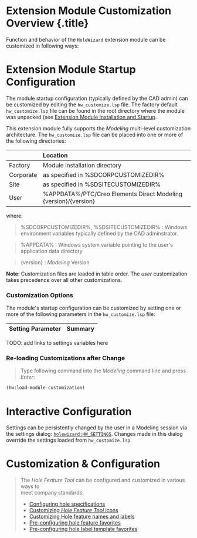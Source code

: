 # Extension Module Customization Overview {.title}

Function and behavior of the `HoleWizard` extension module can be customized in following ways:

# Extension Module Startup Configuration

The module startup configuration (typically defined by the CAD admin) can be customized by
editing the `hw_customize.lsp` file.
The factory default `hw_customize.lsp` file can be found
in the root directory where the module was unpacked (see [Extension Module Installation and Startup](Installation.md).

This extension module fully supports the _Modeling_ multi-level customization architecture.
The `hw_customize.lsp` file can be placed into one or more of the following directories:

|           | Location                                                        |
| :-------  | :-------------------------------------------------------------  |
| Factory   | Module installation directory                                   |
| Corporate | as specified in %SDCORPCUSTOMIZEDIR%                            |
| Site      | as specified in %SDSITECUSTOMIZEDIR%                            |
| User      | %APPDATA%/PTC/Creo Elements Direct Modeling {version}/{version} |

where:

> %SDCORPCUSTOMIZEDIR%, %SDSITECUSTOMIZEDIR%
> :   Windows environment variables typically defined by the CAD adminstrator.

> %APPDATA%
> :   Windows system variable pointing to the user's application data directory

> {version}
> :   _Modeling_ Version

**Note**: Customization files are loaded in table order. The _user_ customization takes
precedence over all other customizations.

### Customization Options

The module's startup configuration can be customized by setting one or
more of the following parameters in the `hw_customize.lsp` file:

| Setting Parameter | Summary |
| :---------------------------------------| :------------------------------------ |
TODO: add links to settings variables here

### Re-loading Customizations after Change

> Type following command into the _Modeling_ command line and press _Enter_:

~~~ lisp
(hw:load-module-customization)
~~~

# Interactive Configuration

Settings can be persistently changed by the user in a Modeling session via the
settings dialog: [`holewizard:HW_SETTINGS`](HOLEWIZARD/HW_SETTINGS.dia.md). Changes made in this
dialog override the settings loaded from `hw_customize.lsp`.


# Customization & Configuration                                                      
                                                                                     
> The _Hole Feature Tool_ can be configured and customized in various ways to        
> meet company standards:                                                            
>                                                                                    
> * [Configuring hole specifications](HoleSpecConfiguration.html)                    
> * [Customizing _Hole Feature Tool_ icons](IconCustomization.html)                  
> * [Customizing Hole feature names and labels](HoleFeatureCustomization.html)       
> * [Pre-configuring hole feature favorites](FavoritesConfiguration.html)            
> * [Pre-configuring hole label template favorites](LabelFavoritesConfiguration.html)
